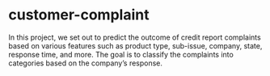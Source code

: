 # customer-complaint
In this project, we set out to predict the outcome of credit report complaints based on various features such as product type, sub-issue, company, state, response time, and more. The goal is to classify the complaints into categories based on the company’s response.
